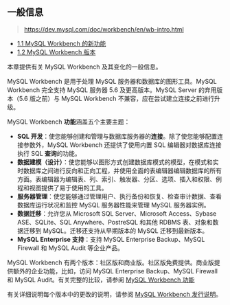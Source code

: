 ## 一般信息

>https://dev.mysql.com/doc/workbench/en/wb-intro.html

- [1.1 MySQL Workbench 的新功能](https://dev.mysql.com/doc/workbench/en/wb-what-is-new.html)
- [1.2 MySQL Workbench 版本](https://dev.mysql.com/doc/workbench/en/wb-editions.html)

本章提供有关 MySQL Workbench 及其变化的一般信息。

MySQL Workbench 是用于处理 MySQL 服务器和数据库的图形工具。MySQL Workbench 完全支持 MySQL 服务器 5.6 及更高版本。MySQL Server 的弃用版本（5.6 版之前）与 MySQL Workbench 不兼容，应在尝试建立连接之前进行升级。

MySQL Workbench **功能**涵盖五个主要主题：

- **SQL 开发**：使您能够创建和管理与数据库服务器的**连接**。除了使您能够配置连接参数外，MySQL Workbench 还提供了使用内置 SQL 编辑器对数据库连接执行 SQL **查询**的功能。
- **数据建模（设计）**：使您能够以图形方式创建数据库模式的模型，在模式和实时数据库之间进行反向和正向工程，并使用全面的表编辑器编辑数据库的所有方面。表编辑器为编辑表、列、索引、触发器、分区、选项、插入和权限、例程和视图提供了易于使用的工具。
- **服务器管理**：使您能够通过管理用户、执行备份和恢复、检查审计数据、查看数据库运行状况和监控 MySQL 服务器性能来管理 MySQL 服务器实例。
- **数据迁移**：允许您从 Microsoft SQL Server、Microsoft Access、Sybase ASE、SQLite、SQL Anywhere、PostreSQL 和其他 RDBMS 表、对象和数据迁移到 MySQL。迁移还支持从早期版本的 MySQL 迁移到最新版本。
- **MySQL Enterprise 支持**：支持 MySQL Enterprise Backup、MySQL Firewall 和 MySQL Audit 等企业产品。

MySQL Workbench 有两个版本：社区版和商业版。社区版免费提供。商业版提供额外的企业功能，比如，访问 MySQL Enterprise Backup、MySQL Firewall 和 MySQL Audit。有关完整的比较，请参阅 [MySQL Workbench 功能](http://www.mysql.com/products/workbench/features.html)

有关详细说明每个版本中的更改的说明，请参阅 [MySQL Workbench 发行说明](https://dev.mysql.com/doc/relnotes/workbench/en/)。
